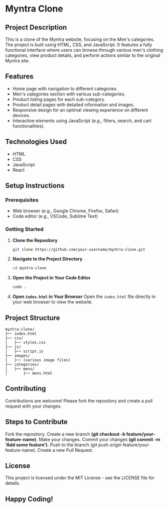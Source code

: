 # Myntra Clone

## Project Description
This is a clone of the Myntra website, focusing on the Men's categories. The project is built using HTML, CSS, and JavaScript. It features a fully functional interface where users can browse through various men's clothing categories, view product details, and perform actions similar to the original Myntra site.

## Features
- Home page with navigation to different categories.
- Men's categories section with various sub-categories.
- Product listing pages for each sub-category.
- Product detail pages with detailed information and images.
- Responsive design for an optimal viewing experience on different devices.
- Interactive elements using JavaScript (e.g., filters, search, and cart functionalities).

## Technologies Used
- HTML
- CSS
- JavaScript
- React

## Setup Instructions

### Prerequisites
- Web browser (e.g., Google Chrome, Firefox, Safari)
- Code editor (e.g., VSCode, Sublime Text)

### Getting Started
1. **Clone the Repository**
    ```bash
    git clone https://github.com/your-username/myntra-clone.git
    ```

2. **Navigate to the Project Directory**
    ```bash
    cd myntra-clone
    ```

3. **Open the Project in Your Code Editor**
    ```bash
    code .
    ```

4. **Open `index.html` in Your Browser**
    Open the `index.html` file directly in your web browser to view the website.

## Project Structure
```plaintext
myntra-clone/
├── index.html
├── css/
│   ├── styles.css
├── js/
│   ├── script.js
├── images/
│   ├── (various image files)
├── categories/
│   ├── mens/
│       ├── mens.html
```
## Contributing
Contributions are welcome! Please fork the repository and create a pull request with your changes.

## Steps to Contribute
Fork the repository.
Create a new branch **(git checkout -b feature/your-feature-name)**.
Make your changes.
Commit your changes **(git commit -m 'Add some feature')**.
Push to the branch (git push origin feature/your-feature-name).
Create a new Pull Request.
## License
This project is licensed under the MIT License - see the LICENSE file for details.

## Happy Coding!



